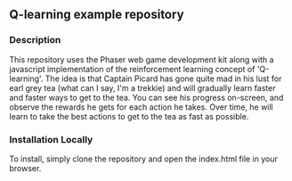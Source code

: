 ## Q-learning example repository
### Description
This repository uses the Phaser web game development kit along with a javascript implementation of the reinforcement learning concept of 'Q-learning'. 
The idea is that Captain Picard has gone quite mad in his lust for earl grey tea (what can I say, I'm a trekkie) and will gradually learn faster and faster ways to get to the tea.
You can see his progress on-screen, and observe the rewards he gets for each action he takes. Over time, he will learn to take the best actions to get to the tea as fast as possible.

### Installation Locally
To install, simply clone the repository and open the index.html file in your browser. 




